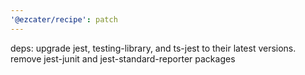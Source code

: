 ```yaml
---
'@ezcater/recipe': patch
---
```


deps: upgrade jest, testing-library, and ts-jest to their latest versions. remove jest-junit and jest-standard-reporter packages
